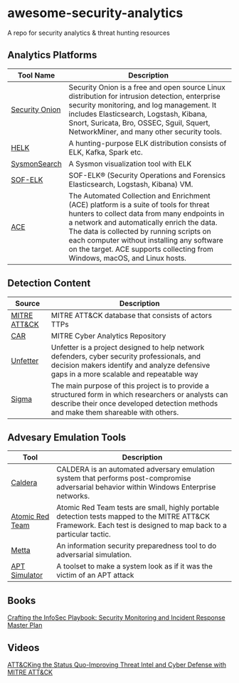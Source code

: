 # awesome-security-analytics

A repo for security analytics &amp; threat hunting resources

## Analytics Platforms

Tool Name|Description
---------|---------
[Security Onion](https://github.com/Security-Onion-Solutions/security-onion/wiki)|Security Onion is a free and open source Linux distribution for intrusion detection, enterprise security monitoring, and log management. It includes Elasticsearch, Logstash, Kibana, Snort, Suricata, Bro, OSSEC, Sguil, Squert, NetworkMiner, and many other security tools. 
[HELK](https://github.com/Cyb3rWard0g/HELK)|A hunting-purpose ELK distribution consists of ELK, Kafka, Spark etc.
[SysmonSearch](https://github.com/JPCERTCC/SysmonSearch)|A Sysmon visualization tool with ELK
[SOF-ELK](http://for572.com/sof-elk)|SOF-ELK® (Security Operations and Forensics Elasticsearch, Logstash, Kibana) VM.
[ACE](https://github.com/Invoke-IR/ACE/blob/master/README.md)|The Automated Collection and Enrichment (ACE) platform is a suite of tools for threat hunters to collect data from many endpoints in a network and automatically enrich the data. The data is collected by running scripts on each computer without installing any software on the target. ACE supports collecting from Windows, macOS, and Linux hosts.

## Detection Content

Source|Description
-----------|---------
[MITRE ATT&CK](https://attack.mitre.org/wiki/Main_Page)|MITRE ATT&CK database that consists of actors TTPs
[CAR](https://car.mitre.org)|MITRE Cyber Analytics Repository
[Unfetter](https://mitre.github.io/unfetter/)|Unfetter is a project designed to help network defenders, cyber security professionals, and decision makers identify and analyze defensive gaps in a more scalable and repeatable way
[Sigma](https://github.com/Neo23x0/sigma)|The main purpose of this project is to provide a structured form in which researchers or analysts can describe their once developed detection methods and make them shareable with others.


## Advesary Emulation Tools
Tool|Description
---------|---------
[Caldera](https://github.com/mitre/caldera)|CALDERA is an automated adversary emulation system that performs post-compromise adversarial behavior within Windows Enterprise networks.
[Atomic Red Team](http://atomicredteam.io)|Atomic Red Team tests are small, highly portable detection tests mapped to the MITRE ATT&CK Framework. Each test is designed to map back to a particular tactic. 
[Metta](https://github.com/uber-common/metta)|An information security preparedness tool to do adversarial simulation.
[APT Simulator](https://github.com/NextronSystems/APTSimulator)|A toolset to make a system look as if it was the victim of an APT attack 

## Books
[Crafting the InfoSec Playbook: Security Monitoring and Incident Response Master Plan](https://www.amazon.com/Crafting-InfoSec-Playbook-Security-Monitoring/dp/1491949406)

## Videos

[ATT&CKing the Status Quo-Improving Threat Intel and Cyber Defense with MITRE ATT&CK](https://www.youtube.com/watch?v=p7Hyd7d9k-c)



